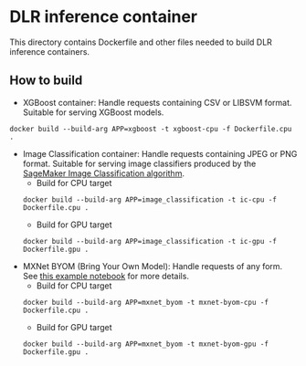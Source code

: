 # DLR inference container

This directory contains Dockerfile and other files needed to build DLR inference containers.

## How to build
* XGBoost container: Handle requests containing CSV or LIBSVM format. Suitable for serving XGBoost models.
```
docker build --build-arg APP=xgboost -t xgboost-cpu -f Dockerfile.cpu .
```
* Image Classification container: Handle requests containing JPEG or PNG format. Suitable for serving image classifiers produced by the [SageMaker Image Classification algorithm](https://docs.aws.amazon.com/sagemaker/latest/dg/image-classification.html).
  - Build for CPU target
  ```
  docker build --build-arg APP=image_classification -t ic-cpu -f Dockerfile.cpu .
  ```
  - Build for GPU target
  ```
  docker build --build-arg APP=image_classification -t ic-gpu -f Dockerfile.gpu .
  ```
* MXNet BYOM (Bring Your Own Model): Handle requests of any form. See [this example notebook](https://github.com/awslabs/amazon-sagemaker-examples/blob/master/sagemaker-python-sdk/mxnet_mnist/mxnet_mnist_neo.ipynb) for more details.
  - Build for CPU target
  ```
  docker build --build-arg APP=mxnet_byom -t mxnet-byom-cpu -f Dockerfile.cpu .
  ```
  - Build for GPU target
  ```
  docker build --build-arg APP=mxnet_byom -t mxnet-byom-gpu -f Dockerfile.gpu .
  ```
